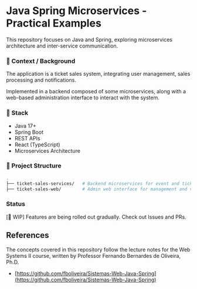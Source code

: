 # Java Spring Microservices - Practical Examples

This repository focuses on Java and Spring, exploring microservices architecture and inter-service communication.

### 📑 Context / Background

The application is a ticket sales system, integrating user management, sales processing and notifications.

Implemented in a backend composed of some microservices, along with a web-based administration interface to interact with the system.


### 🚀 Stack

- Java 17+
- Spring Boot
- REST APIs
- React (TypeScript)
- Microservices Architecture

### 📁 Project Structure

```bash
.
├── ticket-sales-services/   # Backend microservices for event and ticket management
├── ticket-sales-web/        # Admin web interface for management and visualization
```

### Status

[🚧 WIP] Features are being rolled out gradually. Check out Issues and PRs.


## References

The concepts covered in this repository follow the lecture notes for the Web Systems II course, written by Professor Fernando Bernardes de Oliveira, Ph.D.

- [https://github.com/fboliveira/Sistemas-Web-Java-Spring](https://github.com/fboliveira/Sistemas-Web-Java-Spring)
